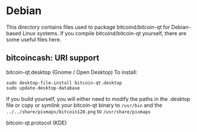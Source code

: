 
Debian
====================
This directory contains files used to package bitcoind/bitcoin-qt
for Debian-based Linux systems. If you compile bitcoind/bitcoin-qt yourself, there are some useful files here.

## bitcoincash: URI support ##


bitcoin-qt.desktop  (Gnome / Open Desktop)
To install:

	sudo desktop-file-install bitcoin-qt.desktop
	sudo update-desktop-database

If you build yourself, you will either need to modify the paths in
the .desktop file or copy or symlink your bitcoin-qt binary to `/usr/bin`
and the `../../share/pixmaps/bitcoin128.png` to `/usr/share/pixmaps`

bitcoin-qt.protocol (KDE)

